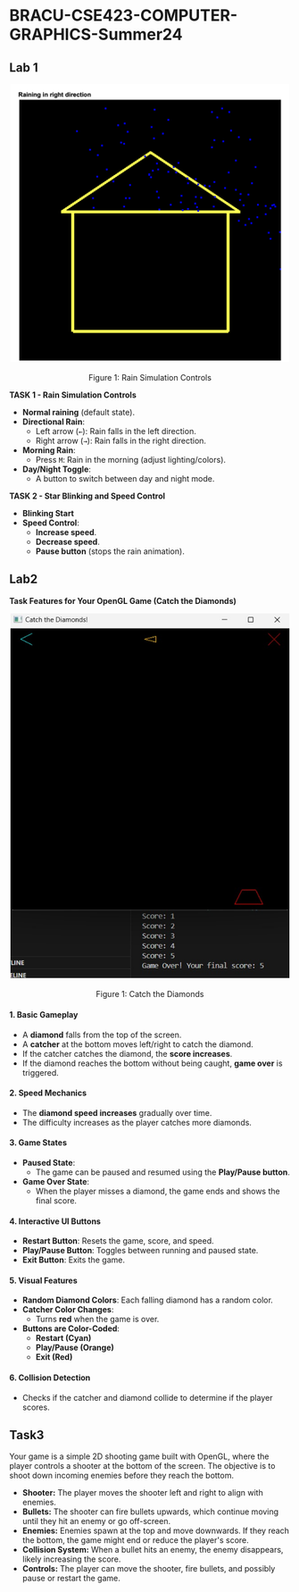 # BRACU-CSE423-COMPUTER-GRAPHICS-Summer24

## Lab 1
<p align="center">
  <img src="photo/rain.png" width="500" title="ER/EER diagram">
  <br>
  <br>
  Figure 1: Rain Simulation Controls
</p>

**TASK 1 - Rain Simulation Controls**
- **Normal raining** (default state).  
- **Directional Rain**:
  - Left arrow (`←`): Rain falls in the left direction.  
  - Right arrow (`→`): Rain falls in the right direction.  
- **Morning Rain**:
  - Press `M`: Rain in the morning (adjust lighting/colors).  
- **Day/Night Toggle**:
  - A button to switch between day and night mode.  

**TASK 2 - Star Blinking and Speed Control**
- **Blinking Start** 
- **Speed Control**:
  - **Increase speed**.  
  - **Decrease speed**.  
  - **Pause button** (stops the rain animation).  

## Lab2
**Task Features for Your OpenGL Game (Catch the Diamonds)**  
<p align="center">
  <img src="photo/3.jpeg" width="500" title="ER/EER diagram">
  <br>
  <br>
  Figure 1: Catch the Diamonds
</p>

#### **1. Basic Gameplay**  
- A **diamond** falls from the top of the screen.  
- A **catcher** at the bottom moves left/right to catch the diamond.  
- If the catcher catches the diamond, the **score increases**.  
- If the diamond reaches the bottom without being caught, **game over** is triggered.  


#### **2. Speed Mechanics**  
- The **diamond speed increases** gradually over time.  
- The difficulty increases as the player catches more diamonds.  

#### **3. Game States**  
- **Paused State**:
  - The game can be paused and resumed using the **Play/Pause button**.  
- **Game Over State**:
  - When the player misses a diamond, the game ends and shows the final score.  

#### **4. Interactive UI Buttons**  
- **Restart Button**: Resets the game, score, and speed.  
- **Play/Pause Button**: Toggles between running and paused state.  
- **Exit Button**: Exits the game.  

#### **5. Visual Features**  
- **Random Diamond Colors**: Each falling diamond has a random color.  
- **Catcher Color Changes**:
  - Turns **red** when the game is over.  
- **Buttons are Color-Coded**:
  - **Restart (Cyan)**  
  - **Play/Pause (Orange)**  
  - **Exit (Red)**  

#### **6. Collision Detection**  
- Checks if the catcher and diamond collide to determine if the player scores.  


## Task3

Your game is a simple 2D shooting game built with OpenGL, where the player controls a shooter at the bottom of the screen. The objective is to shoot down incoming enemies before they reach the bottom.  

- **Shooter:** The player moves the shooter left and right to align with enemies.  
- **Bullets:** The shooter can fire bullets upwards, which continue moving until they hit an enemy or go off-screen.  
- **Enemies:** Enemies spawn at the top and move downwards. If they reach the bottom, the game might end or reduce the player's score.  
- **Collision System:** When a bullet hits an enemy, the enemy disappears, likely increasing the score.  
- **Controls:** The player can move the shooter, fire bullets, and possibly pause or restart the game.  


